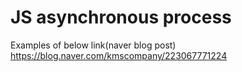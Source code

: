 # JS asynchronous process

Examples of below link(naver blog post)
<br />
https://blog.naver.com/kmscompany/223067771224
